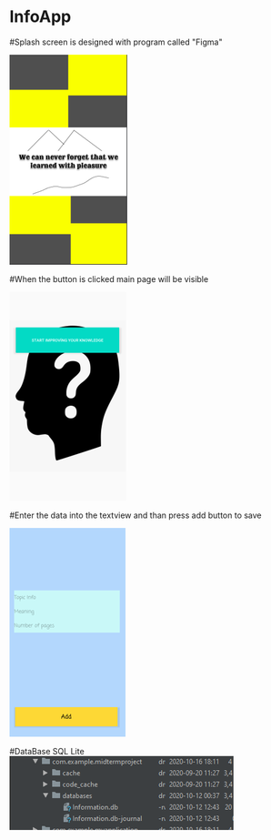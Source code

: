 # InfoApp

#Splash screen is designed with program called "Figma"

![Splash.png](https://github.com/advancepro/InfoApp/blob/master/mid/splash.PNG)

#When the button is clicked main page will be visible

![go.png](https://github.com/advancepro/InfoApp/blob/master/mid/go.PNG)

#Enter the data into the textview and than press add button to save

![add.png](https://github.com/advancepro/InfoApp/blob/master/mid/add.PNG)

#DataBase SQL Lite
![database.png](https://github.com/advancepro/InfoApp/blob/master/mid/database.PNG)
